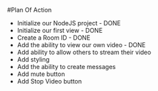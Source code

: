 #Plan Of Action

- Initialize our NodeJS project - DONE
- Initialize our first view - DONE
- Create a Room ID - DONE
- Add the ability to view our own video - DONE
- Add ability to allow others to stream their video
- Add styling
- Add the ability to create messages
- Add mute button
- Add Stop Video button
